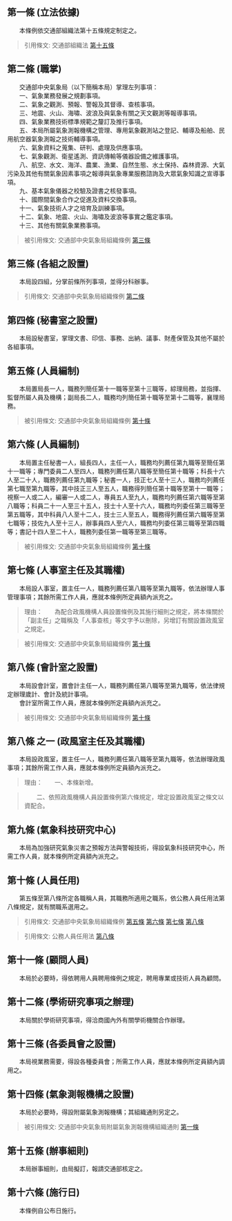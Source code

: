第一條 (立法依據)
-----------------
　　本條例依交通部組織法第十五條規定制定之。  
> 引用條文: 交通部組織法 [第十五條](../../交通建設/交通政務/交通部組織法.md#第十五條-中央氣象局)



第二條 (職掌)
-------------
　　交通部中央氣象局（以下簡稱本局）掌理左列事項：  
　　一、氣象業務發展之規劃事項。  
　　二、氣象之觀測、預報、警報及其督導、查核事項。  
　　三、地震、火山、海嘯、波浪及與氣象有關之天文觀測等報導事項。  
　　四、氣象業務技術標準規範之釐訂及推行事項。  
　　五、本局所屬氣象測報機構之管理、專用氣象觀測站之登記、輔導及船舶、民用航空器氣象測報之技術輔導事項。  
　　六、氣象資料之蒐集、研判、處理及供應事項。  
　　七、氣象觀測、衛星遙測、資訊傳輸等儀器設備之維護事項。  
　　八、航空、水文、海洋、農業、漁業、自然生態、水土保持、森林資源、大氣污染及其他有關氣象因素事項之報導與氣象專業服務諮詢及大眾氣象知識之宣導事項。  
　　九、基本氣象儀器之校驗及證書之核發事項。  
　　十、國際間氣象合作之促進及資料交換事項。  
　　十一、氣象技術人才之培育及訓練事項。  
　　十二、氣象、地震、火山、海嘯及波浪等事實之鑑定事項。  
　　十三、其他有關氣象業務事項。  
> 被引用條文: 交通部中央氣象局組織條例 [第三條](../../人事其他/組織編制/交通部中央氣象局組織條例.md#第三條-各組之設置)



第三條 (各組之設置)
-------------------
　　本局設四組，分掌前條所列事項，並得分科辦事。  
> 引用條文: 交通部中央氣象局組織條例 [第二條](../../人事其他/組織編制/交通部中央氣象局組織條例.md#第二條-職掌)



第四條 (秘書室之設置)
---------------------
　　本局設秘書室，掌理文書、印信、事務、出納、議事、財產保管及其他不屬於各組事項。  


第五條 (人員編制)
-----------------
　　本局置局長一人，職務列簡任第十一職等至第十三職等，綜理局務，並指揮、監督所屬人員及機構；副局長二人，職務均列簡任第十職等至第十二職等，襄理局務。  
> 被引用條文: 交通部中央氣象局組織條例 [第十條](../../人事其他/組織編制/交通部中央氣象局組織條例.md#第十條-人員任用)



第六條 (人員編制)
-----------------
　　本局置主任秘書一人，組長四人，主任一人，職務均列薦任第九職等至簡任第十一職等；專門委員二人至四人，職務列薦任第八職等至簡任第十職等；科長十六人至二十人，職務列薦任第九職等；秘書一人，技正七人至十三人，職務均列薦任第七職至第九職等，其中技正三人至五人，職務得列簡任第十職等至第十一職等；視察一人或二人，編審一人或二人，專員五人至九人，職務均列薦任第六職等至第八職等；科員二十一人至三十五人，技士十人至十六人，職務均列委任第三職等至第五職等，其中科員八人至十二人，技士三人至五人，職務得列薦任第六職等至第七職等；技佐九人至十三人，辦事員四人至六人，職務均列委任第三職等至第四職等；書記十四人至二十人，職務列委任第一職等至第三職等。  
> 被引用條文: 交通部中央氣象局組織條例 [第十條](../../人事其他/組織編制/交通部中央氣象局組織條例.md#第十條-人員任用)



第七條 (人事室主任及其職權)
---------------------------
　　本局設人事室，置主任一人，職務列薦任第八職等至第九職等，依法辦理人事管理事項；其餘所需工作人員，應就本條例所定員額內派充之。  
> 理由：　　為配合政風機構人員設置條例及其施行細則之規定，將本條關於「副主任」之職稱及「人事查核」等文字予以刪除，另增訂有關設置政風室之規定。

> 被引用條文: 交通部中央氣象局組織條例 [第十條](../../人事其他/組織編制/交通部中央氣象局組織條例.md#第十條-人員任用)



第八條 (會計室之設置)
---------------------
　　本局設會計室，置會計主任一人，職務列薦任第八職等至第九職等，依法律規定辦理歲計、會計及統計事項。  
　　會計室所需工作人員，應就本條例所定員額內派充之。  
> 被引用條文: 交通部中央氣象局組織條例 [第十條](../../人事其他/組織編制/交通部中央氣象局組織條例.md#第十條-人員任用)



第八條 之一 (政風室主任及其職權)
--------------------------------
　　本局設政風室，置主任一人，職務列薦任第八職等至第九職等，依法辦理政風事項；其餘所需工作人員，應就本條例所定員額內派充之。  
> 理由：　　一、本條新增。

> 　　二、依照政風機構人員設置條例第六條規定，增定設置政風室之條文以資配合。



第九條 (氣象科技研究中心)
-------------------------
　　本局為加強研究氣象災害之預報方法與警報技術，得設氣象科技研究中心，所需工作人員，就本條例所定員額內派充之。  


第十條 (人員任用)
-----------------
　　第五條至第八條所定各職稱人員，其職務所適用之職系，依公務人員任用法第八條規定，就有關職系選用之。  
> 引用條文: 交通部中央氣象局組織條例 [第五條](../../人事其他/組織編制/交通部中央氣象局組織條例.md#第五條-人員編制) [第六條](../../人事其他/組織編制/交通部中央氣象局組織條例.md#第六條-人員編制) [第七條](../../人事其他/組織編制/交通部中央氣象局組織條例.md#第七條-人事室主任及其職權) [第八條](../../人事其他/組織編制/交通部中央氣象局組織條例.md#第八條-會計室之設置)

> 引用條文: 公務人員任用法 [第八條](../../考試/任免升遷/公務人員任用法.md#第八條-職系說明書)



第十一條 (顧問人員)
-------------------
　　本局於必要時，得依聘用人員聘用條例之規定，聘用專業或技術人員為顧問。  


第十二條 (學術研究事項之辦理)
-----------------------------
　　本局關於學術研究事項，得洽商國內外有關學術機關合作辦理。  


第十三條 (各委員會之設置)
-------------------------
　　本局視業務需要，得設各種委員會；所需工作人員，應就本條例所定員額內調用之。  


第十四條 (氣象測報機構之設置)
-----------------------------
　　本局於必要時，得設附屬氣象測報機構；其組織通則另定之。  
> 被引用條文: 交通部中央氣象局附屬氣象測報機構組織通則 [第一條](../../人事其他/組織編制/交通部中央氣象局附屬氣象測報機構組織通則.md#第一條-立法依據)



第十五條 (辦事細則)
-------------------
　　本局辦事細則，由局擬訂，報請交通部核定之。  


第十六條 (施行日)
-----------------
　　本條例自公布日施行。